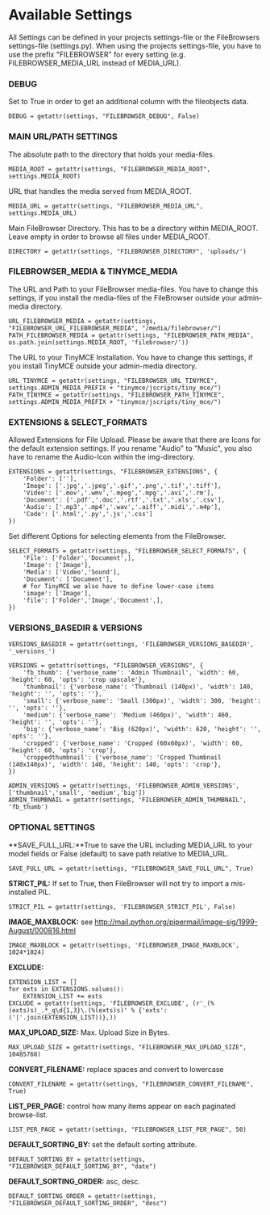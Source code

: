 # Available Settings #

All Settings can be defined in your projects settings-file or the FileBrowsers settings-file (settings.py). When using the projects settings-file, you have to use the prefix "FILEBROWSER" for every setting (e.g. FILEBROWSER\_MEDIA\_URL instead of MEDIA\_URL).
### DEBUG ###
Set to True in order to get an additional column with the fileobjects data.
```
DEBUG = getattr(settings, "FILEBROWSER_DEBUG", False)
```
### MAIN URL/PATH SETTINGS ###
The absolute path to the directory that holds your media-files.
```
MEDIA_ROOT = getattr(settings, "FILEBROWSER_MEDIA_ROOT", settings.MEDIA_ROOT)
```
URL that handles the media served from MEDIA\_ROOT.
```
MEDIA_URL = getattr(settings, "FILEBROWSER_MEDIA_URL", settings.MEDIA_URL)
```
Main FileBrowser Directory. This has to be a directory within MEDIA\_ROOT. Leave empty in order to browse all files under MEDIA\_ROOT.
```
DIRECTORY = getattr(settings, "FILEBROWSER_DIRECTORY", 'uploads/')
```
### FILEBROWSER\_MEDIA & TINYMCE\_MEDIA ###
The URL and Path to your FileBrowser media-files. You have to change this settings, if you install the media-files of the FileBrowser outside your admin-media directory.
```
URL_FILEBROWSER_MEDIA = getattr(settings, "FILEBROWSER_URL_FILEBROWSER_MEDIA", "/media/filebrowser/")
PATH_FILEBROWSER_MEDIA = getattr(settings, "FILEBROWSER_PATH_MEDIA", os.path.join(settings.MEDIA_ROOT, 'filebrowser/'))
```
The URL to your TinyMCE Installation. You have to change this settings, if you install TinyMCE outside your admin-media directory.
```
URL_TINYMCE = getattr(settings, "FILEBROWSER_URL_TINYMCE", settings.ADMIN_MEDIA_PREFIX + "tinymce/jscripts/tiny_mce/")
PATH_TINYMCE = getattr(settings, "FILEBROWSER_PATH_TINYMCE", settings.ADMIN_MEDIA_PREFIX + "tinymce/jscripts/tiny_mce/")
```
### EXTENSIONS & SELECT\_FORMATS ###
Allowed Extensions for File Upload. Please be aware that there are Icons for the default extension settings. If you rename "Audio" to "Music", you also have to rename the Audio-Icon within the img-directory.
```
EXTENSIONS = getattr(settings, "FILEBROWSER_EXTENSIONS", {
    'Folder': [''],
    'Image': ['.jpg','.jpeg','.gif','.png','.tif','.tiff'],
    'Video': ['.mov','.wmv','.mpeg','.mpg','.avi','.rm'],
    'Document': ['.pdf','.doc','.rtf','.txt','.xls','.csv'],
    'Audio': ['.mp3','.mp4','.wav','.aiff','.midi','.m4p'],
    'Code': ['.html','.py','.js','.css']
})
```
Set different Options for selecting elements from the FileBrowser.
```
SELECT_FORMATS = getattr(settings, "FILEBROWSER_SELECT_FORMATS", {
    'File': ['Folder','Document',],
    'Image': ['Image'],
    'Media': ['Video','Sound'],
    'Document': ['Document'],
    # for TinyMCE we also have to define lower-case items
    'image': ['Image'],
    'file': ['Folder','Image','Document',],
})
```
### VERSIONS\_BASEDIR & VERSIONS ###
```
VERSIONS_BASEDIR = getattr(settings, 'FILEBROWSER_VERSIONS_BASEDIR', '_versions_')
```
```
VERSIONS = getattr(settings, "FILEBROWSER_VERSIONS", {
    'fb_thumb': {'verbose_name': 'Admin Thumbnail', 'width': 60, 'height': 60, 'opts': 'crop upscale'},
    'thumbnail': {'verbose_name': 'Thumbnail (140px)', 'width': 140, 'height': '', 'opts': ''},
    'small': {'verbose_name': 'Small (300px)', 'width': 300, 'height': '', 'opts': ''},
    'medium': {'verbose_name': 'Medium (460px)', 'width': 460, 'height': '', 'opts': ''},
    'big': {'verbose_name': 'Big (620px)', 'width': 620, 'height': '', 'opts': ''},
    'cropped': {'verbose_name': 'Cropped (60x60px)', 'width': 60, 'height': 60, 'opts': 'crop'},
    'croppedthumbnail': {'verbose_name': 'Cropped Thumbnail (140x140px)', 'width': 140, 'height': 140, 'opts': 'crop'},
})
```
```
ADMIN_VERSIONS = getattr(settings, 'FILEBROWSER_ADMIN_VERSIONS', ['thumbnail','small', 'medium','big'])
ADMIN_THUMBNAIL = getattr(settings, 'FILEBROWSER_ADMIN_THUMBNAIL', 'fb_thumb')
```
### OPTIONAL SETTINGS ###
**SAVE\_FULL\_URL:**True to save the URL including MEDIA\_URL to your model fields or False (default) to save path relative to MEDIA\_URL.
```
SAVE_FULL_URL = getattr(settings, "FILEBROWSER_SAVE_FULL_URL", True)
```
**STRICT\_PIL:** If set to True, then FileBrowser will not try to import a mis-installed PIL.
```
STRICT_PIL = getattr(settings, 'FILEBROWSER_STRICT_PIL', False)
```
**IMAGE\_MAXBLOCK:** see http://mail.python.org/pipermail/image-sig/1999-August/000816.html
```
IMAGE_MAXBLOCK = getattr(settings, 'FILEBROWSER_IMAGE_MAXBLOCK', 1024*1024)
```
**EXCLUDE:**
```
EXTENSION_LIST = []
for exts in EXTENSIONS.values():
    EXTENSION_LIST += exts
EXCLUDE = getattr(settings, 'FILEBROWSER_EXCLUDE', (r'_(%(exts)s)_.*_q\d{1,3}\.(%(exts)s)' % {'exts': ('|'.join(EXTENSION_LIST))},))
```
**MAX\_UPLOAD\_SIZE:** Max. Upload Size in Bytes.
```
MAX_UPLOAD_SIZE = getattr(settings, "FILEBROWSER_MAX_UPLOAD_SIZE", 10485760)
```
**CONVERT\_FILENAME:** replace spaces and convert to lowercase
```
CONVERT_FILENAME = getattr(settings, "FILEBROWSER_CONVERT_FILENAME", True)
```
**LIST\_PER\_PAGE:** control how many items appear on each paginated browse-list.
```
LIST_PER_PAGE = getattr(settings, "FILEBROWSER_LIST_PER_PAGE", 50)
```
**DEFAULT\_SORTING\_BY:** set the default sorting attribute.
```
DEFAULT_SORTING_BY = getattr(settings, "FILEBROWSER_DEFAULT_SORTING_BY", "date")
```
**DEFAULT\_SORTING\_ORDER:** asc, desc.
```
DEFAULT_SORTING_ORDER = getattr(settings, "FILEBROWSER_DEFAULT_SORTING_ORDER", "desc")
```